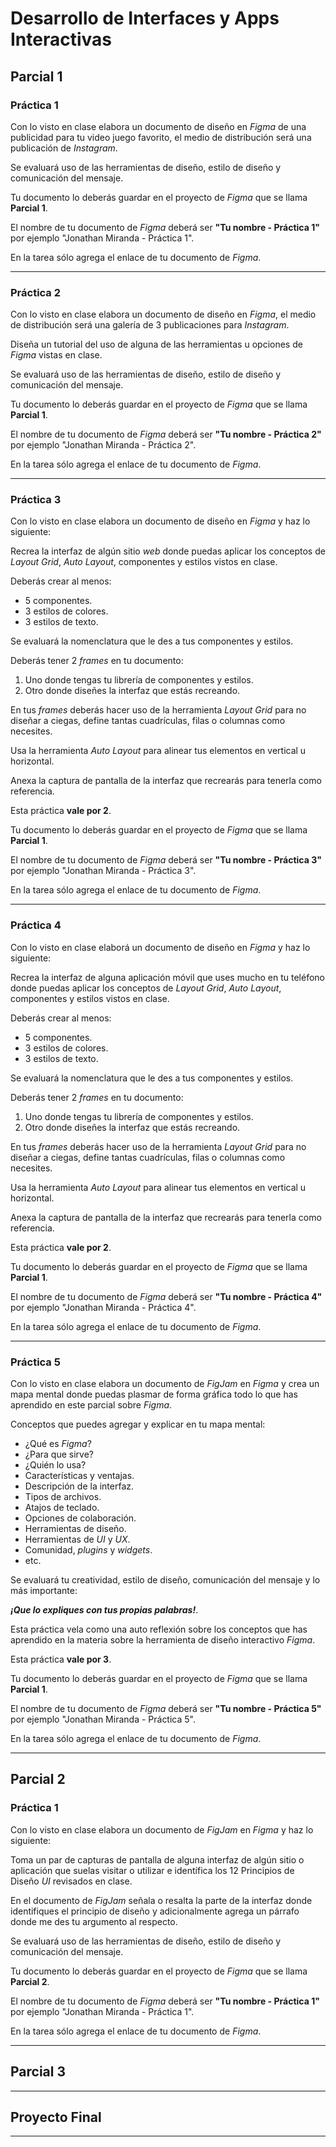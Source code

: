 # Desarrollo de Interfaces y Apps Interactivas

## Parcial 1

### Práctica 1

Con lo visto en clase elabora un documento de diseño en _Figma_ de una publicidad para tu video juego favorito, el medio de distribución será una publicación de _Instagram_.

Se evaluará uso de las herramientas de diseño, estilo de diseño y comunicación del mensaje.

Tu documento lo deberás guardar en el proyecto de _Figma_ que se llama **Parcial 1**.

El nombre de tu documento de _Figma_ deberá ser **"Tu nombre - Práctica 1"** por ejemplo "Jonathan Miranda - Práctica 1".

En la tarea sólo agrega el enlace de tu documento de _Figma_.

---

### Práctica 2

Con lo visto en clase elabora un documento de diseño en _Figma_, el medio de distribución será una galería de 3 publicaciones para _Instagram_.

Diseña un tutorial del uso de alguna de las herramientas u opciones de _Figma_ vistas en clase.

Se evaluará uso de las herramientas de diseño, estilo de diseño y comunicación del mensaje.

Tu documento lo deberás guardar en el proyecto de _Figma_ que se llama **Parcial 1**.

El nombre de tu documento de _Figma_ deberá ser **"Tu nombre - Práctica 2"** por ejemplo "Jonathan Miranda - Práctica 2".

En la tarea sólo agrega el enlace de tu documento de _Figma_.

---

### Práctica 3

Con lo visto en clase elabora un documento de diseño en _Figma_ y haz lo siguiente:

Recrea la interfaz de algún sitio _web_ donde puedas aplicar los conceptos de _Layout Grid_, _Auto Layout_, componentes y estilos vistos en clase.

Deberás crear al menos:

- 5 componentes.
- 3 estilos de colores.
- 3 estilos de texto.

Se evaluará la nomenclatura que le des a tus componentes y estilos.

Deberás tener 2 _frames_ en tu documento:

1. Uno donde tengas tu librería de componentes y estilos.
1. Otro donde diseñes la interfaz que estás recreando.

En tus _frames_ deberás hacer uso de la herramienta _Layout Grid_ para no diseñar a ciegas, define tantas cuadrículas, filas o columnas como necesites.

Usa la herramienta _Auto Layout_ para alinear tus elementos en vertical u horizontal.

Anexa la captura de pantalla de la interfaz que recrearás para tenerla como referencia.

Esta práctica **vale por 2**.

Tu documento lo deberás guardar en el proyecto de _Figma_ que se llama **Parcial 1**.

El nombre de tu documento de _Figma_ deberá ser **"Tu nombre - Práctica 3"** por ejemplo "Jonathan Miranda - Práctica 3".

En la tarea sólo agrega el enlace de tu documento de _Figma_.

---

### Práctica 4

Con lo visto en clase elaborá un documento de diseño en _Figma_ y haz lo siguiente:

Recrea la interfaz de alguna aplicación móvil que uses mucho en tu teléfono donde puedas aplicar los conceptos de _Layout Grid_, _Auto Layout_, componentes y estilos vistos en clase.

Deberás crear al menos:

- 5 componentes.
- 3 estilos de colores.
- 3 estilos de texto.

Se evaluará la nomenclatura que le des a tus componentes y estilos.

Deberás tener 2 _frames_ en tu documento:

1. Uno donde tengas tu librería de componentes y estilos.
1. Otro donde diseñes la interfaz que estás recreando.

En tus _frames_ deberás hacer uso de la herramienta _Layout Grid_ para no diseñar a ciegas, define tantas cuadrículas, filas o columnas como necesites.

Usa la herramienta _Auto Layout_ para alinear tus elementos en vertical u horizontal.

Anexa la captura de pantalla de la interfaz que recrearás para tenerla como referencia.

Esta práctica **vale por 2**.

Tu documento lo deberás guardar en el proyecto de _Figma_ que se llama **Parcial 1**.

El nombre de tu documento de _Figma_ deberá ser **"Tu nombre - Práctica 4"** por ejemplo "Jonathan Miranda - Práctica 4".

En la tarea sólo agrega el enlace de tu documento de _Figma_.

---

### Práctica 5

Con lo visto en clase elabora un documento de _FigJam_ en _Figma_ y crea un mapa mental donde puedas plasmar de forma gráfica todo lo que has aprendido en este parcial sobre _Figma_.

Conceptos que puedes agregar y explicar en tu mapa mental:

- ¿Qué es _Figma_?
- ¿Para que sirve?
- ¿Quién lo usa?
- Características y ventajas.
- Descripción de la interfaz.
- Tipos de archivos.
- Atajos de teclado.
- Opciones de colaboración.
- Herramientas de diseño.
- Herramientas de _UI_ y _UX_.
- Comunidad, _plugins_ y _widgets_.
- etc.

Se evaluará tu creatividad, estilo de diseño, comunicación del mensaje y lo más importante:

**_¡Que lo expliques con tus propias palabras!_**.

Esta práctica vela como una auto reflexión sobre los conceptos que has aprendido en la materia sobre la herramienta de diseño interactivo _Figma_.

Esta práctica **vale por 3**.

Tu documento lo deberás guardar en el proyecto de _Figma_ que se llama **Parcial 1**.

El nombre de tu documento de _Figma_ deberá ser **"Tu nombre - Práctica 5"** por ejemplo "Jonathan Miranda - Práctica 5".

En la tarea sólo agrega el enlace de tu documento de _Figma_.

---

## Parcial 2

### Práctica 1

Con lo visto en clase elabora un documento de _FigJam_ en _Figma_ y haz lo siguiente:

Toma un par de capturas de pantalla de alguna interfaz de algún sitio o aplicación que suelas visitar o utilizar e identífica los 12 Principios de Diseño _UI_ revisados en clase.

En el documento de _FigJam_ señala o resalta la parte de la interfaz donde identifiques el principio de diseño y adicionalmente agrega un párrafo donde me des tu argumento al respecto.

Se evaluará uso de las herramientas de diseño, estilo de diseño y comunicación del mensaje.

Tu documento lo deberás guardar en el proyecto de _Figma_ que se llama **Parcial 2**.

El nombre de tu documento de _Figma_ deberá ser **"Tu nombre - Práctica 1"** por ejemplo "Jonathan Miranda - Práctica 1".

En la tarea sólo agrega el enlace de tu documento de _Figma_.

---

## Parcial 3

---

## Proyecto Final

---
